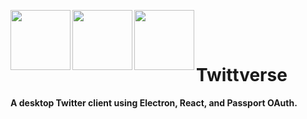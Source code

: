 <a href="url"><img src="https://terraine.com/wp-content/uploads/2017/02/electron-logo.png" align="left" height="96" width="96" ></a>
<a href="url"><img src="https://cdn4.iconfinder.com/data/icons/logos-3/600/React.js_logo-512.png" align="left" height="96" width="96" ></a>
<a href="url"><img src="http://www.passportjs.org/images/logo.svg" align="left" height="96" width="96" ></a><br>
<p align="center">
  <br>
  <h1>Twittverse</h1>
  <b>A desktop Twitter client using Electron, React, and Passport OAuth.</b>
</p>
